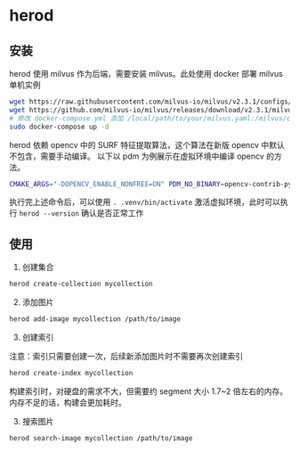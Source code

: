 # herod

## 安装

herod 使用 milvus 作为后端，需要安装 milvus。此处使用 docker 部署 milvus 单机实例

```bash
wget https://raw.githubusercontent.com/milvus-io/milvus/v2.3.1/configs/milvus.yaml -O milvus.yaml
wget https://github.com/milvus-io/milvus/releases/download/v2.3.1/milvus-standalone-docker-compose.yml -O docker-compose.yml
# 修改 docker-compose.yml 添加 /local/path/to/your/milvus.yaml:/milvus/configs/milvus.yaml 的映射
sudo docker-compose up -d
```

herod 依赖 opencv 中的 SURF 特征提取算法，这个算法在新版 opencv 中默认不包含，需要手动编译。
以下以 pdm 为例展示在虚拟环境中编译 opencv 的方法。

```bash
CMAKE_ARGS="-DOPENCV_ENABLE_NONFREE=ON" PDM_NO_BINARY=opencv-contrib-python pdm sync
```

执行完上述命令后，可以使用 `. .venv/bin/activate` 激活虚拟环境，此时可以执行 `herod --version` 确认是否正常工作

## 使用

1. 创建集合

```bash
herod create-collection mycollection
```

2. 添加图片

```bash
herod add-image mycollection /path/to/image
```

3. 创建索引

注意：索引只需要创建一次，后续新添加图片时不需要再次创建索引

```bash
herod create-index mycollection
```

构建索引时，对硬盘的需求不大，但需要约 segment 大小 1.7~2 倍左右的内存。
内存不足的话，构建会更加耗时。

3. 搜索图片

```bash
herod search-image mycollection /path/to/image
```